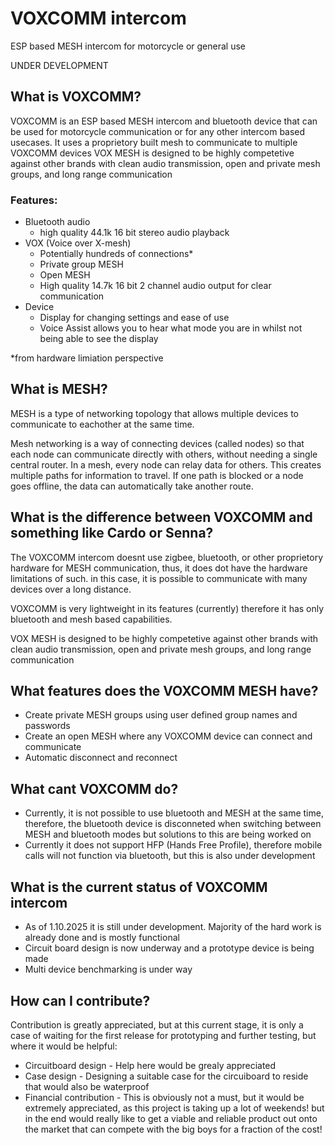 # VOXCOMM intercom
ESP based MESH intercom for motorcycle or general use

UNDER DEVELOPMENT

## What is VOXCOMM?
VOXCOMM is an ESP based MESH intercom and bluetooth device that can be used for motorcycle communication or for any other intercom based usecases.
It uses a proprietory built mesh to communicate to multiple VOXCOMM devices
VOX MESH is designed to be highly competetive against other brands with clean audio transmission, open and private mesh groups, and long range communication

### Features:
* Bluetooth audio
  - high quality 44.1k 16 bit stereo audio playback
* VOX (Voice over X-mesh)
  - Potentially hundreds of connections*
  - Private group MESH
  - Open MESH
  - High quality 14.7k 16 bit 2 channel audio output for clear communication
 * Device
   - Display for changing settings and ease of use
   - Voice Assist allows you to hear what mode you are in whilst not being able to see the display
     
*from hardware limiation perspective

## What is MESH?
MESH is a type of networking topology that allows multiple devices to communicate to eachother at the same time.

Mesh networking is a way of connecting devices (called nodes) so that each node can communicate directly with others, without needing a single central router.
In a mesh, every node can relay data for others. This creates multiple paths for information to travel. If one path is blocked or a node goes offline, the data can automatically take another route.

## What is the difference between VOXCOMM and something like Cardo or Senna?
The VOXCOMM intercom doesnt use zigbee, bluetooth, or other proprietory hardware for MESH communication, thus, it does dot have the hardware limitations of such. in this case, it is possible to communicate with many devices over a long distance.

VOXCOMM is very lightweight in its features (currently) therefore it has only bluetooth and mesh based capabilities.

VOX MESH is designed to be highly competetive against other brands with clean audio transmission, open and private mesh groups, and long range communication

## What features does the VOXCOMM MESH have?
* Create private MESH groups using user defined group names and passwords
* Create an open MESH where any VOXCOMM device can connect and communicate
* Automatic disconnect and reconnect

## What cant VOXCOMM do?
* Currently, it is not possible to use bluetooth and MESH at the same time, therefore, the bluetooth device is disconneted when switching between MESH and bluetooth modes but solutions to this are being worked on
* Currently it does not support HFP (Hands Free Profile), therefore mobile calls will not function via bluetooth, but this is also under development

## What is the current status of VOXCOMM intercom
* As of 1.10.2025 it is still under development. Majority of the hard work is already done and is mostly functional
* Circuit board design is now underway and a prototype device is being made
* Multi device benchmarking is under way

## How can I contribute?
Contribution is greatly appreciated, but at this current stage, it is only a case of waiting for the first release for prototyping and further testing, but where it would be helpful:
- Circuitboard design - Help here would be grealy appreciated
- Case design - Designing a suitable case for the circuiboard to reside that would also be waterproof
- Financial contribution - This is obviously not a must, but it would be extremely appreciated, as this project is taking up a lot of weekends! but in the end would really like to get a viable and reliable product out onto the market that can compete with the big boys for a fraction of the cost!
